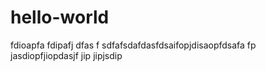 # hello-world

fdioapfa
fdipafj
dfas
f
sdfafsdafdasfdsaifopjdisaopfdsafa fp jasdiopfjiopdasjf jip jipjsdip 
